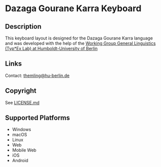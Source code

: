 Dazaga Gourane Karra Keyboard
==============

Description
-----------
This keyboard layout is designed for the Dazaga Gourane Karra language and was developed with
    the help of the [Working Group General Linguistics (Typ*Ex Lab) at Humboldt-University of Berlin](https://typlab.linguistik.hu-berlin.de/)

Links
-----

Contact: themling@hu-berlin.de

Copyright
---------
See [LICENSE.md](LICENSE.md)

Supported Platforms
-------------------
 * Windows
 * macOS
 * Linux
 * Web
 * Mobile Web
 * iOS
 * Android

